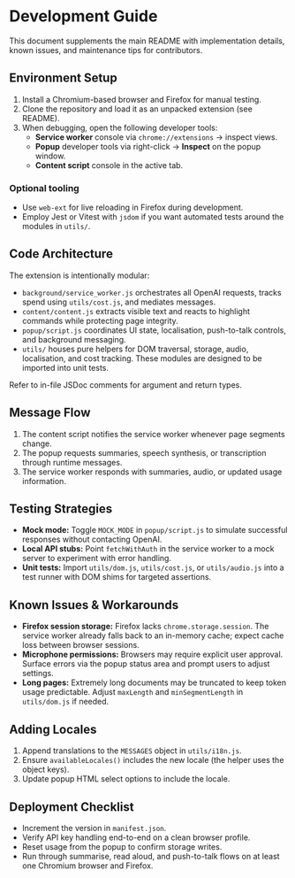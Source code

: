 # Development Guide

This document supplements the main README with implementation details, known issues, and maintenance tips for contributors.

## Environment Setup

1. Install a Chromium-based browser and Firefox for manual testing.
2. Clone the repository and load it as an unpacked extension (see README).
3. When debugging, open the following developer tools:
   - **Service worker** console via `chrome://extensions` → inspect views.
   - **Popup** developer tools via right-click → **Inspect** on the popup window.
   - **Content script** console in the active tab.

### Optional tooling

- Use `web-ext` for live reloading in Firefox during development.
- Employ Jest or Vitest with `jsdom` if you want automated tests around the modules in `utils/`.

## Code Architecture

The extension is intentionally modular:

- `background/service_worker.js` orchestrates all OpenAI requests, tracks spend using `utils/cost.js`, and mediates messages.
- `content/content.js` extracts visible text and reacts to highlight commands while protecting page integrity.
- `popup/script.js` coordinates UI state, localisation, push-to-talk controls, and background messaging.
- `utils/` houses pure helpers for DOM traversal, storage, audio, localisation, and cost tracking. These modules are designed to be imported into unit tests.

Refer to in-file JSDoc comments for argument and return types.

## Message Flow

1. The content script notifies the service worker whenever page segments change.
2. The popup requests summaries, speech synthesis, or transcription through runtime messages.
3. The service worker responds with summaries, audio, or updated usage information.

## Testing Strategies

- **Mock mode:** Toggle `MOCK_MODE` in `popup/script.js` to simulate successful responses without contacting OpenAI.
- **Local API stubs:** Point `fetchWithAuth` in the service worker to a mock server to experiment with error handling.
- **Unit tests:** Import `utils/dom.js`, `utils/cost.js`, or `utils/audio.js` into a test runner with DOM shims for targeted assertions.

## Known Issues & Workarounds

- **Firefox session storage:** Firefox lacks `chrome.storage.session`. The service worker already falls back to an in-memory cache; expect cache loss between browser sessions.
- **Microphone permissions:** Browsers may require explicit user approval. Surface errors via the popup status area and prompt users to adjust settings.
- **Long pages:** Extremely long documents may be truncated to keep token usage predictable. Adjust `maxLength` and `minSegmentLength` in `utils/dom.js` if needed.

## Adding Locales

1. Append translations to the `MESSAGES` object in `utils/i18n.js`.
2. Ensure `availableLocales()` includes the new locale (the helper uses the object keys).
3. Update popup HTML select options to include the locale.

## Deployment Checklist

- Increment the version in `manifest.json`.
- Verify API key handling end-to-end on a clean browser profile.
- Reset usage from the popup to confirm storage writes.
- Run through summarise, read aloud, and push-to-talk flows on at least one Chromium browser and Firefox.

